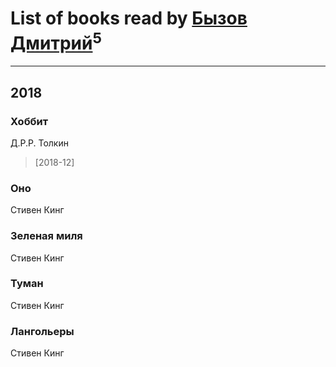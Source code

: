 # List of books read by [Бызов Дмитрий](https://www.facebook.com/profile.php?id=1146684568850703)<sup>5</sup>
---

## 2018

### Хоббит
Д.Р.Р. Толкин
> [2018-12] 


### Оно
Стивен Кинг


### Зеленая миля
Стивен Кинг


### Туман
Стивен Кинг


### Лангольеры
Стивен Кинг



